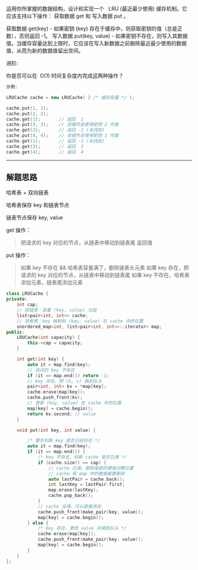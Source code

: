运用你所掌握的数据结构，设计和实现一个   LRU (最近最少使用) 缓存机制。它应该支持以下操作： 获取数据 get 和 写入数据 put 。

获取数据 get(key) - 如果密钥 (key) 存在于缓存中，则获取密钥的值（总是正数），否则返回 -1。
写入数据 put(key, value) - 如果密钥不存在，则写入其数据值。当缓存容量达到上限时，它应该在写入新数据之前删除最近最少使用的数据值，从而为新的数据值留出空间。

进阶:

你是否可以在  O(1) 时间复杂度内完成这两种操作？

```cpp
示例:

LRUCache cache = new LRUCache( 2 /* 缓存容量 */ );

cache.put(1, 1);
cache.put(2, 2);
cache.get(1);       // 返回  1
cache.put(3, 3);    // 该操作会使得密钥 2 作废
cache.get(2);       // 返回 -1 (未找到)
cache.put(4, 4);    // 该操作会使得密钥 1 作废
cache.get(1);       // 返回 -1 (未找到)
cache.get(3);       // 返回  3
cache.get(4);       // 返回  4
```

---

## 解题思路

哈希表 + 双向链表

哈希表保存 key 和链表节点

链表节点保存 key, value

get 操作：

> 把请求的 key 对应的节点，从链表中移动到链表尾
> 返回值

put 操作：

> 如果 key 不存在 && 哈希表容量满了，删除链表头元素
> 如果 key 存在，把请求的 key 对应的节点，从链表中移动到链表尾
> 如果 key 不存在，哈希表添加元素，链表尾添加元素

```cpp
class LRUCache {
private:
    int cap;
    // 双链表：装着 (key, value) 元组
    list<pair<int, int>> cache;
    // 哈希表：key 映射到 (key, value) 在 cache 中的位置
    unordered_map<int, list<pair<int, int>>::iterator> map;
public:
    LRUCache(int capacity) {
        this->cap = capacity;
    }

    int get(int key) {
        auto it = map.find(key);
        // 访问的 key 不存在
        if (it == map.end()) return -1;
        // key 存在，把 (k, v) 换到队头
        pair<int, int> kv = *map[key];
        cache.erase(map[key]);
        cache.push_front(kv);
        // 更新 (key, value) 在 cache 中的位置
        map[key] = cache.begin();
        return kv.second; // value
    }

    void put(int key, int value) {

        /* 要先判断 key 是否已经存在 */
        auto it = map.find(key);
        if (it == map.end()) {
            /* key 不存在，判断 cache 是否已满 */
            if (cache.size() == cap) {
                // cache 已满，删除尾部的键值对腾位置
                // cache 和 map 中的数据都要删除
                auto lastPair = cache.back();
                int lastKey = lastPair.first;
                map.erase(lastKey);
                cache.pop_back();
            }
            // cache 没满，可以直接添加
            cache.push_front(make_pair(key, value));
            map[key] = cache.begin();
        } else {
            /* key 存在，更改 value 并换到队头 */
            cache.erase(map[key]);
            cache.push_front(make_pair(key, value));
            map[key] = cache.begin();
        }
    }
};
```
